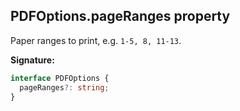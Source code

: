 ## PDFOptions.pageRanges property

Paper ranges to print, e.g. `1-5, 8, 11-13`.

**Signature:**

```typescript
interface PDFOptions {
  pageRanges?: string;
}
```
